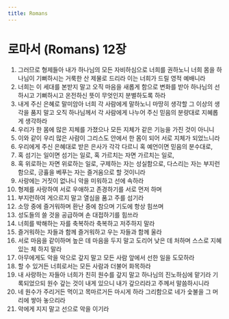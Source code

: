 ```yaml
---
title: Romans
---
```


# 로마서 (Romans) 12장
1. 그러므로 형제들아 내가 하나님의 모든 자비하심으로 너희를 권하노니 너희 몸을 하나님이 기뻐하시는 거룩한 산 제물로 드리라 이는 너희가 드릴 영적 예배니라
1. 너희는 이 세대를 본받지 말고 오직 마음을 새롭게 함으로 변화를 받아 하나님의 선하시고 기뻐하시고 온전하신 뜻이 무엇인지 분별하도록 하라
1. 내게 주신 은혜로 말미암아 너희 각 사람에게 말하노니 마땅히 생각할 그 이상의 생각을 품지 말고 오직 하나님께서 각 사람에게 나누어 주신 믿음의 분량대로 지혜롭게 생각하라
1. 우리가 한 몸에 많은 지체를 가졌으나 모든 지체가 같은 기능을 가진 것이 아니니
1. 이와 같이 우리 많은 사람이 그리스도 안에서 한 몸이 되어 서로 지체가 되었느니라
1. 우리에게 주신 은혜대로 받은 은사가 각각 다르니 혹 예언이면 믿음의 분수대로,
1. 혹 섬기는 일이면 섬기는 일로, 혹 가르치는 자면 가르치는 일로,
1. 혹 위로하는 자면 위로하는 일로, 구제하는 자는 성실함으로, 다스리는 자는 부지런함으로, 긍휼을 베푸는 자는 즐거움으로 할 것이니라
1. 사랑에는 거짓이 없나니 악을 미워하고 선에 속하라
1. 형제를 사랑하여 서로 우애하고 존경하기를 서로 먼저 하며
1. 부지런하여 게으르지 말고 열심을 품고 주를 섬기라
1. 소망 중에 즐거워하며 환난 중에 참으며 기도에 항상 힘쓰며
1. 성도들의 쓸 것을 공급하며 손 대접하기를 힘쓰라
1. 너희를 박해하는 자를 축복하라 축복하고 저주하지 말라
1. 즐거워하는 자들과 함께 즐거워하고 우는 자들과 함께 울라
1. 서로 마음을 같이하며 높은 데 마음을 두지 말고 도리어 낮은 데 처하며 스스로 지혜 있는 체 하지 말라
1. 아무에게도 악을 악으로 갚지 말고 모든 사람 앞에서 선한 일을 도모하라
1. 할 수 있거든 너희로서는 모든 사람과 더불어 화목하라
1. 내 사랑하는 자들아 너희가 친히 원수를 갚지 말고 하나님의 진노하심에 맡기라 기록되었으되 원수 갚는 것이 내게 있으니 내가 갚으리라고 주께서 말씀하시니라
1. 네 원수가 주리거든 먹이고 목마르거든 마시게 하라 그리함으로 네가 숯불을 그 머리에 쌓아 놓으리라
1. 악에게 지지 말고 선으로 악을 이기라